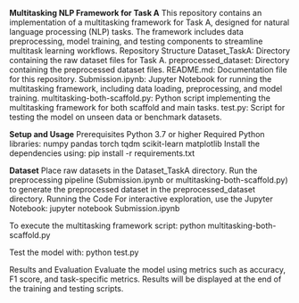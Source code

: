 **Multitasking NLP Framework for Task A**
This repository contains an implementation of a multitasking framework for Task A, designed for natural language processing (NLP) tasks. The framework includes data preprocessing, model training, and testing components to streamline multitask learning workflows.
Repository Structure
Dataset_TaskA: Directory containing the raw dataset files for Task A.
preprocessed_dataset: Directory containing the preprocessed dataset files.
README.md: Documentation file for this repository.
Submission.ipynb: Jupyter Notebook for running the multitasking framework, including data loading, preprocessing, and model training.
multitasking-both-scaffold.py: Python script implementing the multitasking framework for both scaffold and main tasks.
test.py: Script for testing the model on unseen data or benchmark datasets.

**Setup and Usage**
Prerequisites
Python 3.7 or higher
Required Python libraries:
numpy
pandas
torch
tqdm
scikit-learn
matplotlib
Install the dependencies using:
pip install -r requirements.txt

**Dataset**
Place raw datasets in the Dataset_TaskA directory.
Run the preprocessing pipeline (Submission.ipynb or multitasking-both-scaffold.py) to generate the preprocessed dataset in the preprocessed_dataset directory.
Running the Code
For interactive exploration, use the Jupyter Notebook:
jupyter notebook Submission.ipynb


To execute the multitasking framework script:
python multitasking-both-scaffold.py


Test the model with:
python test.py


Results and Evaluation
Evaluate the model using metrics such as accuracy, F1 score, and task-specific metrics. Results will be displayed at the end of the training and testing scripts.
